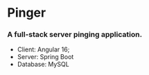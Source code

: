 # Pinger
### A full-stack server pinging application. 
* Client: Angular 16; 
* Server: Spring Boot
* Database: MySQL